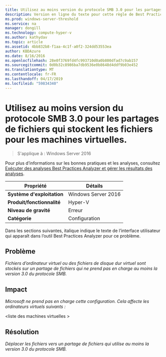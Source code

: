 ```yaml
---
title: Utilisez au moins version du protocole SMB 3.0 pour les partages de fichiers qui stockent les fichiers pour les machines virtuelles.
description: Version en ligne du texte pour cette règle de Best Practices Analyzer.
ms.prod: windows-server-threshold
ms.service: na
manager: dongill
ms.technology: compute-hyper-v
ms.author: kathydav
ms.topic: article
ms.assetid: 4bb832b8-f1aa-4c1f-a0f2-324dd53553ea
author: KBDAzure
ms.date: 8/16/2016
ms.openlocfilehash: 28e0f3769fd4fc993710d0a0b800dfad7c9ab157
ms.sourcegitcommit: 0d0b32c8986ba7db9536e0b8648d4ddf9b03e452
ms.translationtype: MT
ms.contentlocale: fr-FR
ms.lasthandoff: 04/17/2019
ms.locfileid: "59834340"
---
```

# <a name="use-at-least-smb-protocol-version-30-for-file-shares-that-store-files-for-virtual-machines"></a>Utilisez au moins version du protocole SMB 3.0 pour les partages de fichiers qui stockent les fichiers pour les machines virtuelles.

>S'applique à : Windows Server 2016

Pour plus d’informations sur les bonnes pratiques et les analyses, consultez [Exécuter des analyses Best Practices Analyzer et gérer les résultats des analyses](https://go.microsoft.com/fwlink/p/?LinkID=223177).  
  
|Propriété|Détails|  
|-|-|  
|**Système d'exploitation**|Windows Server 2016|  
|**Produit/fonctionnalité**|Hyper-V|  
|**Niveau de gravité**|Erreur|  
|**Catégorie**|Configuration|  
  
Dans les sections suivantes, italique indique le texte de l’interface utilisateur qui apparaît dans l’outil Best Practices Analyzer pour ce problème.  
  
## <a name="issue"></a>**Problème**  
*Fichiers d’ordinateur virtuel ou des fichiers de disque dur virtuel sont stockés sur un partage de fichiers qui ne prend pas en charge au moins la version 3.0 du protocole SMB.*  
  
## <a name="impact"></a>**Impact**  
*Microsoft ne prend pas en charge cette configuration. Cela affecte les ordinateurs virtuels suivants :*  
  
\<liste des machines virtuelles >  
  
## <a name="resolution"></a>**Résolution**  
*Déplacer les fichiers vers un partage de fichiers qui utilise au moins la version 3.0 du protocole SMB.*  
  



